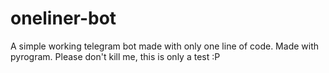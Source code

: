 # oneliner-bot
A simple working telegram bot made with only one line of code. Made with pyrogram. Please don't kill me, this is only a test :P
